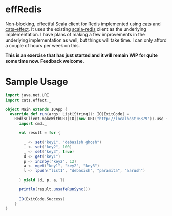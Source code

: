 # effRedis
Non-blocking, effectful Scala client for Redis implemented using [cats](https://github.com/typelevel/cats) and [cats-effect](https://github.com/typelevel/cats-effect). It uses the existing [scala-redis](https://github.com/debasishg/scala-redis) client as the underlying implementation. I have plans of making a few improvements in the underlying implementation as well, but things will take time. I can only afford a couple of hours per week on this.

**This is an exercise that has just started and it will remain WIP for quite some time now. Feedback welcome.**


# Sample Usage

```scala
import java.net.URI
import cats.effect._

object Main extends IOApp {
  override def run(args: List[String]): IO[ExitCode] =
    RedisClient.makeWithURI[IO](new URI("http://localhost:6379")).use { cmd =>
      import cmd._

      val result = for {

        _ <- set("key1", "debasish ghosh")
        _ <- set("key2", 100)
        _ <- set("key3", true)
        d <- get("key1")
        p <- incrby("key2", 12)
        a <- mget("key1", "key2", "key3")
        l <- lpush("list1", "debasish", "paramita", "aarush")

      } yield (d, p, a, l)

      println(result.unsafeRunSync())
      
      IO(ExitCode.Success)
    }
}
```